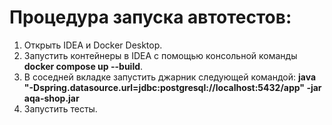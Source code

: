 # Процедура запуска автотестов:

1. Открыть IDEA и Docker Desktop.
2. Запустить контейнеры в IDEA с помощью консольной команды **docker compose up --build**.
3. В соседней вкладке запустить джарник следующей командой: **java "-Dspring.datasource.url=jdbc:postgresql://localhost:5432/app" -jar aqa-shop.jar**
4. Запустить тесты.